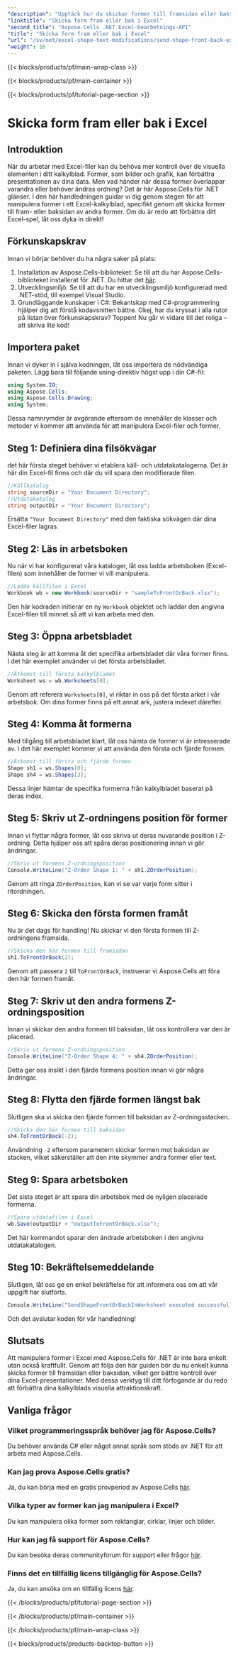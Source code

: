 ```yaml
---
"description": "Upptäck hur du skickar former till framsidan eller baksidan i Excel med Aspose.Cells för .NET. Den här guiden ger en steg-för-steg-handledning med tips."
"linktitle": "Skicka form fram eller bak i Excel"
"second_title": "Aspose.Cells .NET Excel-bearbetnings-API"
"title": "Skicka form fram eller bak i Excel"
"url": "/sv/net/excel-shape-text-modifications/send-shape-front-back-excel/"
"weight": 16
---
```


{{< blocks/products/pf/main-wrap-class >}}

{{< blocks/products/pf/main-container >}}

{{< blocks/products/pf/tutorial-page-section >}}

# Skicka form fram eller bak i Excel

## Introduktion
När du arbetar med Excel-filer kan du behöva mer kontroll över de visuella elementen i ditt kalkylblad. Former, som bilder och grafik, kan förbättra presentationen av dina data. Men vad händer när dessa former överlappar varandra eller behöver ändras ordning? Det är här Aspose.Cells för .NET glänser. I den här handledningen guidar vi dig genom stegen för att manipulera former i ett Excel-kalkylblad, specifikt genom att skicka former till fram- eller baksidan av andra former. Om du är redo att förbättra ditt Excel-spel, låt oss dyka in direkt!
## Förkunskapskrav
Innan vi börjar behöver du ha några saker på plats:
1. Installation av Aspose.Cells-biblioteket: Se till att du har Aspose.Cells-biblioteket installerat för .NET. Du hittar det [här](https://releases.aspose.com/cells/net/).
2. Utvecklingsmiljö: Se till att du har en utvecklingsmiljö konfigurerad med .NET-stöd, till exempel Visual Studio.
3. Grundläggande kunskaper i C#: Bekantskap med C#-programmering hjälper dig att förstå kodavsnitten bättre.
Okej, har du kryssat i alla rutor på listan över förkunskapskrav? Toppen! Nu går vi vidare till det roliga – att skriva lite kod!
## Importera paket
Innan vi dyker in i själva kodningen, låt oss importera de nödvändiga paketen. Lägg bara till följande using-direktiv högst upp i din C#-fil:
```csharp
using System.IO;
using Aspose.Cells;
using Aspose.Cells.Drawing;
using System;
```
Dessa namnrymder är avgörande eftersom de innehåller de klasser och metoder vi kommer att använda för att manipulera Excel-filer och former.
## Steg 1: Definiera dina filsökvägar
det här första steget behöver vi etablera käll- och utdatakatalogerna. Det är här din Excel-fil finns och där du vill spara den modifierade filen.
```csharp
//Källkatalog
string sourceDir = "Your Document Directory";
//Utdatakatalog
string outputDir = "Your Document Directory";
```
Ersätta `"Your Document Directory"` med den faktiska sökvägen där dina Excel-filer lagras.
## Steg 2: Läs in arbetsboken
Nu när vi har konfigurerat våra kataloger, låt oss ladda arbetsboken (Excel-filen) som innehåller de former vi vill manipulera.
```csharp
//Ladda källfilen i Excel
Workbook wb = new Workbook(sourceDir + "sampleToFrontOrBack.xlsx");
```
Den här kodraden initierar en ny `Workbook` objektet och laddar den angivna Excel-filen till minnet så att vi kan arbeta med den.
## Steg 3: Öppna arbetsbladet 
Nästa steg är att komma åt det specifika arbetsbladet där våra former finns. I det här exemplet använder vi det första arbetsbladet.
```csharp
//Åtkomst till första kalkylbladet
Worksheet ws = wb.Worksheets[0];
```
Genom att referera `Worksheets[0]`, vi riktar in oss på det första arket i vår arbetsbok. Om dina former finns på ett annat ark, justera indexet därefter.
## Steg 4: Komma åt formerna
Med tillgång till arbetsbladet klart, låt oss hämta de former vi är intresserade av. I det här exemplet kommer vi att använda den första och fjärde formen.
```csharp
//Åtkomst till första och fjärde formen
Shape sh1 = ws.Shapes[0];
Shape sh4 = ws.Shapes[3];
```
Dessa linjer hämtar de specifika formerna från kalkylbladet baserat på deras index.
## Steg 5: Skriv ut Z-ordningens position för former
Innan vi flyttar några former, låt oss skriva ut deras nuvarande position i Z-ordning. Detta hjälper oss att spåra deras positionering innan vi gör ändringar.
```csharp
//Skriv ut formens Z-ordningsposition
Console.WriteLine("Z-Order Shape 1: " + sh1.ZOrderPosition);
```
Genom att ringa `ZOrderPosition`, kan vi se var varje form sitter i ritordningen.
## Steg 6: Skicka den första formen framåt
Nu är det dags för handling! Nu skickar vi den första formen till Z-ordningens framsida.
```csharp
//Skicka den här formen till framsidan
sh1.ToFrontOrBack(2);
```
Genom att passera `2` till `ToFrontOrBack`, instruerar vi Aspose.Cells att föra den här formen framåt. 
## Steg 7: Skriv ut den andra formens Z-ordningsposition
Innan vi skickar den andra formen till baksidan, låt oss kontrollera var den är placerad.
```csharp
//Skriv ut formens Z-ordningsposition
Console.WriteLine("Z-Order Shape 4: " + sh4.ZOrderPosition);
```
Detta ger oss insikt i den fjärde formens position innan vi gör några ändringar.
## Steg 8: Flytta den fjärde formen längst bak
Slutligen ska vi skicka den fjärde formen till baksidan av Z-ordningsstacken.
```csharp
//Skicka den här formen till baksidan
sh4.ToFrontOrBack(-2);
```
Användning `-2` eftersom parametern skickar formen mot baksidan av stacken, vilket säkerställer att den inte skymmer andra former eller text.
## Steg 9: Spara arbetsboken 
Det sista steget är att spara din arbetsbok med de nyligen placerade formerna.
```csharp
//Spara utdatafilen i Excel
wb.Save(outputDir + "outputToFrontOrBack.xlsx");
```
Det här kommandot sparar den ändrade arbetsboken i den angivna utdatakatalogen.
## Steg 10: Bekräftelsemeddelande
Slutligen, låt oss ge en enkel bekräftelse för att informera oss om att vår uppgift har slutförts.
```csharp
Console.WriteLine("SendShapeFrontOrBackInWorksheet executed successfully.\r\n");
```
Och det avslutar koden för vår handledning!
## Slutsats
Att manipulera former i Excel med Aspose.Cells för .NET är inte bara enkelt utan också kraftfullt. Genom att följa den här guiden bör du nu enkelt kunna skicka former till framsidan eller baksidan, vilket ger bättre kontroll över dina Excel-presentationer. Med dessa verktyg till ditt förfogande är du redo att förbättra dina kalkylblads visuella attraktionskraft.
## Vanliga frågor
### Vilket programmeringsspråk behöver jag för Aspose.Cells?  
Du behöver använda C# eller något annat språk som stöds av .NET för att arbeta med Aspose.Cells.
### Kan jag prova Aspose.Cells gratis?  
Ja, du kan börja med en gratis provperiod av Aspose.Cells [här](https://releases.aspose.com/).
### Vilka typer av former kan jag manipulera i Excel?  
Du kan manipulera olika former som rektanglar, cirklar, linjer och bilder.
### Hur kan jag få support för Aspose.Cells?  
Du kan besöka deras communityforum för support eller frågor [här](https://forum.aspose.com/c/cells/9).
### Finns det en tillfällig licens tillgänglig för Aspose.Cells?  
Ja, du kan ansöka om en tillfällig licens [här](https://purchase.aspose.com/temporary-license/).

{{< /blocks/products/pf/tutorial-page-section >}}

{{< /blocks/products/pf/main-container >}}

{{< /blocks/products/pf/main-wrap-class >}}

{{< blocks/products/products-backtop-button >}}